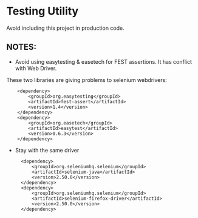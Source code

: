 # Testing Utility
Avoid including this project in production code.

## NOTES:
- Avoid using easytesting & easetech for FEST assertions. It has conflict with Web Driver.

These two libraries are giving problems to selenium webdrivers:

		<dependency>
			<groupId>org.easytesting</groupId>
			<artifactId>fest-assert</artifactId>
			<version>1.4</version>
		</dependency>
		<dependency>
			<groupId>org.easetech</groupId>
			<artifactId>easytest</artifactId>
			<version>0.6.3</version>
		</dependency>
		
- Stay with the same driver

		<dependency>
			<groupId>org.seleniumhq.selenium</groupId>
			<artifactId>selenium-java</artifactId>
			<version>2.50.0</version>
		</dependency>
		<dependency>
			<groupId>org.seleniumhq.selenium</groupId>
			<artifactId>selenium-firefox-driver</artifactId>
			<version>2.50.0</version>
		</dependency>